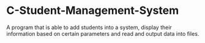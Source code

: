 # C-Student-Management-System
A program that is able to add students into a system, display their information based on certain parameters and read and output data into files. 
